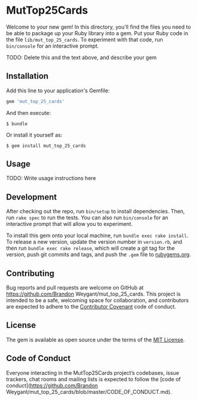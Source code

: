 # MutTop25Cards

Welcome to your new gem! In this directory, you'll find the files you need to be able to package up your Ruby library into a gem. Put your Ruby code in the file `lib/mut_top_25_cards`. To experiment with that code, run `bin/console` for an interactive prompt.

TODO: Delete this and the text above, and describe your gem

## Installation

Add this line to your application's Gemfile:

```ruby
gem 'mut_top_25_cards'
```

And then execute:

    $ bundle

Or install it yourself as:

    $ gem install mut_top_25_cards

## Usage

TODO: Write usage instructions here

## Development

After checking out the repo, run `bin/setup` to install dependencies. Then, run `rake spec` to run the tests. You can also run `bin/console` for an interactive prompt that will allow you to experiment.

To install this gem onto your local machine, run `bundle exec rake install`. To release a new version, update the version number in `version.rb`, and then run `bundle exec rake release`, which will create a git tag for the version, push git commits and tags, and push the `.gem` file to [rubygems.org](https://rubygems.org).

## Contributing

Bug reports and pull requests are welcome on GitHub at https://github.com/Brandon Weygant/mut_top_25_cards. This project is intended to be a safe, welcoming space for collaboration, and contributors are expected to adhere to the [Contributor Covenant](http://contributor-covenant.org) code of conduct.

## License

The gem is available as open source under the terms of the [MIT License](https://opensource.org/licenses/MIT).

## Code of Conduct

Everyone interacting in the MutTop25Cards project’s codebases, issue trackers, chat rooms and mailing lists is expected to follow the [code of conduct](https://github.com/Brandon Weygant/mut_top_25_cards/blob/master/CODE_OF_CONDUCT.md).
